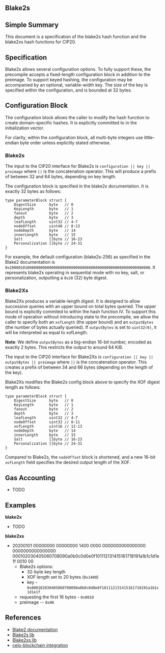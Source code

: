 ## Blake2s

## Simple Summary

This document is a specification of the blake2s hash function and the blake2xs
hash functions for CIP20.

## Specification

Blake2s allows several configuration options. To fully support these, the
precompile accepts a fixed-length configuration block in addition to the
preimage. To support keyed hashing, the configuration may be accompanied by an
optional, variable-width key. The size of the key is specified within the
configuration, and is bounded at 32 bytes.

## Configuration Block

The configuration block allows the caller to modify the hash function to create
domain-specific hashes. It is explicitly committed to in the initialization
vector.

For clarity, within the configuration block, all multi-byte integers use
little-endian byte order unless explicitly stated otherwise.

### Blake2s

The input to the CIP20 interface for Blake2s is
`configuration || key || preimage` where `||` is the concatenation operator.
This will produce a prefix of between 32 and 64 bytes, depending on key length.

The configuration block is specified in the blake2s documentation. It is
exactly 32 bytes as follows:

```
type parameterBlock struct {
	DigestSize      byte   // 0
	KeyLength       byte   // 1
	fanout          byte   // 2
	depth           byte   // 3
	leafLength      uint32 // 4-7
	nodeOffset      uint48 // 8-13
	nodeDepth       byte   // 14
	innerLength     byte   // 15
	Salt            []byte // 16-23
	Personalization []byte // 24-31
}
```

For example, the default configuration (blake2s-256) as specified in the Blake2
documentation is
`0x2000010100000000000000000000000000000000000000000000000000000000`. It
represents blake2s operating in sequential mode with no key, salt, or
personalization, outputting a `0x20` (32) byte digest.

### Blake2Xs

Blake2Xs produces a variable-length digest. It is designed to allow successive
queries with an upper bound on total bytes queried. The upper bound is
explicitly commited to within the hash function IV. To support this mode of
operation without introducing state to the precompile, we allow the caller to
specify both an `xofLength` (the upper bound) and an `outputBytes` (the number
of bytes actually queried). If `outputBytes` is set to `uint32(0)`, it will be
interpreted as equal to xofLength.

**Note**: We define `outputBytes` as a big-endian 16-bit number, encoded as
exactly 2 bytes. This restricts the output to around 64 KiB.

The input to the CIP20 interface for Blake2Xs is
`configuration || key || outputBytes || preimage` where `||` is the
concatenation operator. This creates a prefix of between 34 and 66 bytes
(depending on the length of the key).

Blake2Xs modifies the Blake2s config block above to specify the XOF digest
length as follows:

```
type parameterBlock struct {
	DigestSize      byte   // 0
	KeyLength       byte   // 1
	fanout          byte   // 2
	depth           byte   // 3
	leafLength      uint32 // 4-7
	nodeOffset      uint32 // 8-11
	xofLength       uint16 // 12-13
	nodeDepth       byte   // 14
	innerLength     byte   // 15
	Salt            []byte // 16-23
	Personalization []byte // 24-31
}
```

Compared to Blake2s, the `nodeOffset` block is shortened, and a new 16-bit
`xofLength` field specifies the desired output length of the XOF.

## Gas Accounting

- TODO

## Examples

**blake2x**

- TODO

**blake2xs**

- 20200101 00000000 00000000 1400 0000 0000000000000000 0000000000000000 000102030405060708090a0b0c0d0e0f101112131415161718191a1b1c1d1e1f 0010 00
	- Blake2s options:
		- 32-byte key length
		- XOF length set to 20 bytes (`0x1400`)
    	- key -
    `0x000102030405060708090a0b0c0d0e0f101112131415161718191a1b1c1d1e1f`
	- requesting the first 16 bytes - `0x0010`
	- preimage -- `0x00`


## References

- [Blake2 documentation](https://www.blake2.net/blake2.pdf)
- [Blake2s lib](https://github.com/dchest/blake2s)
- [Blake2xs lib](https://github.com/dchest/blake2xs)
- [celo-blockchain integration](https://github.com/celo-org/celo-blockchain/tree/prestwich/cip-0020)